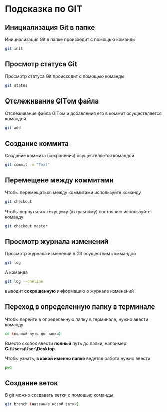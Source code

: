 # Подсказка по GIT

## Инициализация Git в папке
Инициализация Git в папке происходит с помощью команды
```sh
git init
```
## Просмотр статуса Git
Просмотр статуса Git происходит с помощью команды
```sh
git status
```
## Отслеживание GITом файла
  Отслеживание файла GITом и добавления его в коммит осуществляется командой
```sh
git add 
```
## Создание коммита 
Создание коммита (сохранения) осуществляется командой
```sh
git commit -m "Text"
```
## Перемещене между коммитами
Чтобы перемещаться между коммитами используйте команду
```sh
git checkout
```
Чтобы вернуться к текущему (актульному) состоянию используйте команду
```sh
git checkout master
```
## Просмотр журнала изменений
Просмотр журнала изменений в Git осуществим коммандой 
```sh
git log
```
А команда 
```sh
git log --oneline
```
выводит **сокращенную** информацию о журнале изменений
## Переход в определенную папку в терминале

Чтобы перейти в определенную папку в терминале, нужно ввести команду
```sh
cd (полный путь до папки)
```
Вместо скобок ввести **полный** путь до папки, например: **C:\Users\User\Desktop**.

Чтобы узнать, **в какой именно папке** ведется работа нужно ввести
```sh
pwd
```
## Создание веток
В git можно создавать ветки с помощью команды 
```sh
git branch (название новой ветки)
```